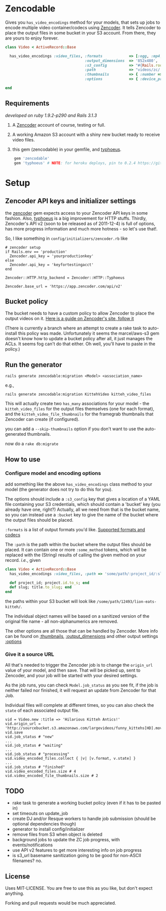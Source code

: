 # Zencodable

Gives you `has_video_encodings` method for your models, that sets up jobs to encode multiple video container/codecs using [Zencoder](http://zencoder.com). It tells Zencoder to place the output files in some bucket in your S3 account. From there, they are yours to enjoy forever.

```ruby
class Video < ActiveRecord::Base

  has_video_encodings :video_files, :formats            => [:ogg, :mp4, :webm, :flv],
                                    :output_dimensions  => '852x480',
                                    :s3_config          => "#{Rails.root}/config/amazon_s3.yml",
                                    :path               => "videos/zc/:title_to_slug/",
                                    :thumbnails         => { :number => 2, :aspect_mode => 'crop', 'size' => '290x160' },
                                    :options            => { :device_profile => 'mobile/advanced' }

end
```

## Requirements

_developed on ruby 1.9.2-p290 and Rails 3.1.3_

1. A [Zencoder][1] account of course, testing or full.

2. A working Amazon S3 account with a shiny new bucket ready to receive video files.

3. this gem (zencodable) in your gemfile, and [typhoeus](https://github.com/dbalatero/typhoeus).

```ruby
    gem 'zencodable'
    gem 'typhoeus' # NOTE: for heroku deploys, pin to 0.2.4 https://github.com/dbalatero/typhoeus/issues/123
```

# Setup

## Zencoder API keys and initializer settings

the [zencoder](https://github.com/zencoder/zencoder-rb) gem expects access to your Zencoder API keys in some fashion. Also, [typhoeus](https://github.com/dbalatero/typhoeus) is a big improvement for HTTP stuffs. Thirdly, Zencoder's API v2 (soon to be released as of 2011-12-4) is full of options, has more progress information and much more hotness - so let's use that!.

So, I like something in `config/initializers/zencoder.rb` like

    # zencoder setup
    if Rails.env == 'production'
      Zencoder.api_key = 'yourproductionkey'
    else
      Zencoder.api_key = 'keyfortestingacct'
    end

    Zencoder::HTTP.http_backend = Zencoder::HTTP::Typhoeus

    Zencoder.base_url = 'https://app.zencoder.com/api/v2'

## Bucket policy

The bucket needs to have a custom policy to allow Zencoder to place the output videos on it. [Here is a guide on Zencoder's site, follow it](https://app.zencoder.com/docs/guides/getting-started/working-with-s3)

(There is currently a branch where an attempt to create a rake task to auto-install this policy was made. Unfortunately it seems the marcel/aws-s3 gem doesn't know how to update a bucket policy after all, it just manages the ACLs. It seems fog can't do that either. Oh well, you'll have to paste in the policy.)

## Run the generator

    rails generate zencodable:migration <Model> <association_name>

e.g.,

    rails generate zencodable:migration KittehVideo kitteh_video_files

This will actually create two `has_many` associations for your model - the `kitteh_video_files` for the output files themselves (one for each format), and the `kitteh_video_file_thumbnails` for the framegrab thumbnails that Zencoder can create (if configured).

you can add a `--skip-thumbnails` option if you don't want to use the auto-generated thumbnails.

now do a `rake db:migrate`

## How to use

### Configure model and encoding options

add something like the above `has_video_encodings` class method to your model (the generator does not try to do this for you).

The options should include a `:s3_config` key that gives a location of a YAML file containing your S3 credentials, which should contain a 'bucket' key (you already have one, right?) Actually, all we need from that is the bucket name, so you can instead use a `:bucket` key to give the name of the bucket where the output files should be placed.

`:formats` is a list of output formats you'd like. [Supported formats and codecs](https://app.zencoder.com/docs/api/encoding/format-and-codecs/format)

The `:path` is the path within the bucket where the output files should be placed. It can contain one or more `:some_method` tokens, which will be replaced with the (String) results of calling the given method on your record. _i.e._, given

```ruby
class Video < ActiveRecord::Base
  has_video_encodings :video_files, :path => 'some/path/:project_id/:slug'

  def project_id; project.id.to_s; end
  def slug; title.to_slug; end
end
```

the paths within your S3 bucket will look like `/some/path/12493/lion-eats-kitteh/`.

The individual object names will be based on a sanitized version of the original file name - all non-alphanumerics are removed.

The other options are all those that can be handled by Zencoder. More info can be found on [:thumbnails](https://app.zencoder.com/docs/api/encoding/thumbnails), [:output_dimensions](https://app.zencoder.com/docs/api/encoding/resolution/size) and other output settings [:options](https://app.zencoder.com/docs/api/encoding)

### Give it a source URL

All that's needed to trigger the Zencoder job is to change the `origin_url` value of your model, and then save. That will be picked up, sent to Zencoder, and your job will be started with your desired settings.

As the job runs, you can check `Model.job_status` as you see fit, if the job is neither failed nor finished, it will request an update from Zencoder for that Job.

Individual files will complete at different times, so you can also check the `state` of each associated output file.

    vid = Video.new :title => 'Hilarious Kitteh Antics!'
    vid.origin_url = 'http://sourcebucket.s3.amazonaws.com/largevideos/funny_kittehs[HD].mov'
    vid.save
    vid.job_status # "new"
    ...
    vid.job_status # "waiting"
    ...
    vid.job_status # "processing"
    vid.video_encoded_files.collect { |v| [v.format, v.state] }
    ...
    vid.job_status # "finished"
    vid.video_encoded_files.size # 4
    vid.video_encoded_file_thumbnails.size # 2


## TODO

* rake task to generate a working bucket policy (even if it has to be pasted in)
* set timeouts on update_job
* create DJ and/or Resque workers to handle job submission (should be optional dependencies though)
* generator to install config/initializer
* remove files from S3 when object is deleted
* background jobs to update the ZC job progress, with events/notifications
* use API v2 features to get more interesting info on job progress
* is s3_url basename sanitization going to be good for non-ASCII filenames? no.

## License

Uses MIT-LICENSE. You are free to use this as you like, but don't expect anything.

Forking and pull requests would be much appreciated.

  [1]:http://zencoder.com/
